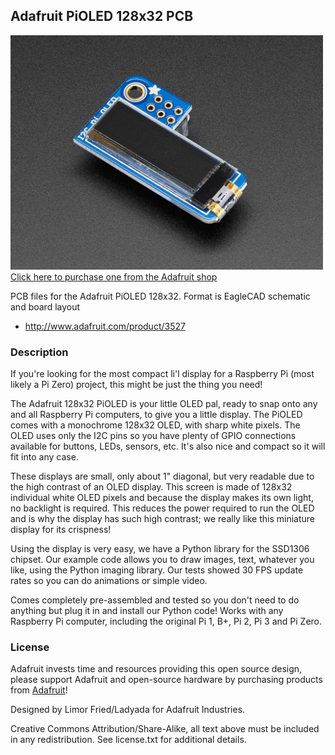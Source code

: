 ## Adafruit PiOLED 128x32 PCB

<a href="http://www.adafruit.com/products/3527"><img src="assets/image.jpg?raw=true" width="500px"><br/>
Click here to purchase one from the Adafruit shop</a>

PCB files for the Adafruit PiOLED 128x32. Format is EagleCAD schematic and board layout
* http://www.adafruit.com/product/3527

### Description

If you're looking for the most compact li'l display for a Raspberry Pi (most likely a Pi Zero) project, this might be just the thing you need!

The Adafruit 128x32 PiOLED is your little OLED pal, ready to snap onto any and all Raspberry Pi computers, to give you a little display. The PiOLED comes with a monochrome 128x32 OLED, with sharp white pixels. The OLED uses only the I2C pins so you have plenty of GPIO connections available for buttons, LEDs, sensors, etc. It's also nice and compact so it will fit into any case.

These displays are small, only about 1" diagonal, but very readable due to the high contrast of an OLED display. This screen is made of 128x32 individual white OLED pixels and because the display makes its own light, no backlight is required. This reduces the power required to run the OLED and is why the display has such high contrast; we really like this miniature display for its crispness!

Using the display is very easy, we have a Python library for the SSD1306 chipset. Our example code allows you to draw images, text, whatever you like, using the Python imaging library. Our tests showed 30 FPS update rates so you can do animations or simple video.

Comes completely pre-assembled and tested so you don't need to do anything but plug it in and install our Python code! Works with any Raspberry Pi computer, including the original Pi 1, B+, Pi 2, Pi 3 and Pi Zero.

### License

Adafruit invests time and resources providing this open source design, please support Adafruit and open-source hardware by purchasing products from [Adafruit](https://www.adafruit.com)!

Designed by Limor Fried/Ladyada for Adafruit Industries.

Creative Commons Attribution/Share-Alike, all text above must be included in any redistribution. See license.txt for additional details.
